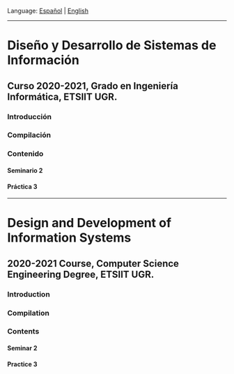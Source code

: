 Language: [Español](#diseño-y-desarrollo-de-sistemas-de-información) | [English](#design-and-development-of-information-systems)

---
# Diseño y Desarrollo de Sistemas de Información #
## Curso 2020-2021, Grado en Ingeniería Informática, ETSIIT UGR.
### Introducción

### Compilación

### Contenido
#### Seminario 2
#### Práctica 3

---
# Design and Development of Information Systems #
## 2020-2021 Course, Computer Science Engineering Degree, ETSIIT UGR.
### Introduction


### Compilation

### Contents
#### Seminar 2
#### Practice 3
